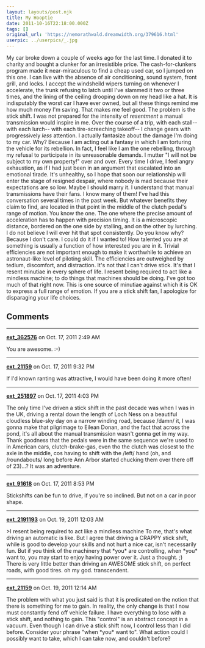 ```yaml
---
layout: layouts/post.njk
title: My Hooptie
date: 2011-10-16T22:18:00.000Z
tags: []
original_url: 'https://nemorathwald.dreamwidth.org/379616.html'
userpic: ../userpics/_.jpg
---
```

My car broke down a couple of weeks ago for the last time. I donated it to charity and bought a clunker for an irresistible price. The cash-for-clunkers program made it near-miraculous to find a cheap used car, so I jumped on this one. I can live with the absence of air conditioning, sound system, front grill, and locks. I accept the windsheild wipers turning on whenever I accelerate, the trunk refusing to latch until I've slammed it two or three times, and the lining of the ceiling drooping down on my head like a hat. It is indisputably the worst car I have ever owned, but all these things remind me how much money I'm saving. That makes me feel good. The problem is the stick shift. I was not prepared for the intensity of _resentment_ a manual transmission would inspire in me. Over the course of a trip, with each stall-- with each lurch-- with each tire-screeching takeoff-- I change gears with progressively _less_ attention. I actually fantasize about the damage I'm doing to my car. Why? Because I am acting out a fantasy in which I am torturing the vehicle for its rebellion. In fact, I feel like I am the one rebelling, through my refusal to participate in its unreasonable demands. I mutter "I will not be subject to my own property!" over and over. Every time I drive, I feel angry exhaustion, as if I had just been in an argument that escalated into an emotional tirade. It's unhealthy, so I hope that soon our relationship will enter the stage of resigned despair, where nobody is mad because their expectations are so low. Maybe I should marry it. I understand that manual transmissions have their fans. I know many of them! I've had this conversation several times in the past week. But whatever benefits they claim to find, are located in that point in the middle of the clutch pedal's range of motion. You know the one. The one where the precise amount of acceleration has to happen with precision timing. It is a microscopic distance, bordered on the one side by stalling, and on the other by lurching. I do not believe I will ever hit that spot consistently. Do you know why? Because I don't care. I could do it if I wanted to! How talented you are at something is usually a function of how interested you are in it. Trivial efficiencies are not important enough to make it worthwhile to achieve an astronaut-like level of piloting skill. The efficiencies are outweighed by tedium, discomfort, and distraction. It's not that I can't drive stick. It's that I resent minutiae in every sphere of life. I resent being required to act like a mindless machine; to do things that machines should be doing. I've got too much of that right now. This is one source of minutiae against which it is OK to express a full range of emotion. If you are a stick shift fan, I apologize for disparaging your life choices.

## Comments

---

**[ext_362576](https://www.dreamwidth.org/users/ext_362576)** on Oct. 17, 2011 2:49 AM

You are awesome. :-)

---

**[ext_21159](https://www.dreamwidth.org/users/ext_21159)** on Oct. 17, 2011 9:32 PM

If I'd known ranting was attractive, I would have been doing it more often!

---

**[ext_251897](https://www.dreamwidth.org/users/ext_251897)** on Oct. 17, 2011 4:03 PM

The only time I've driven a stick shift in the past decade was when I was in the UK, driving a rental down the length of Loch Ness on a beautiful cloudless blue-sky day on a narrow winding road, because /damn/ it, I was gonna make that pilgrimage to Eilean Donan, and the fact that across the pond, it's all about the manual transmission wasn't gonna get in my way. Thank goodness that the pedals were in the same sequence we're used to in American cars, clutch-brake-gas, even tho the clutch was closest to the axle in the middle, cos having to shift with the /left/ hand (oh, and /roundabouts/ long before Ann Arbor started chucking them over there off of 23)...? It was an adventure.

---

**[ext_91618](https://www.dreamwidth.org/users/ext_91618)** on Oct. 17, 2011 8:53 PM

Stickshifts can be fun to drive, if you're so inclined. But not on a car in poor shape.

---

**[ext_2191193](https://www.dreamwidth.org/users/ext_2191193)** on Oct. 19, 2011 12:03 AM

\>I resent being required to act like a mindless machine To me, that's what driving an automatic is like. But I agree that driving a CRAPPY stick shift, while is good to develop your skills and not hurt a nice car, isn't necessarily fun. But if you think of the machinery that \*you\* are controlling, when \*you\* want to, you may start to enjoy having power over it. Just a thought. ;) There is very little better than driving an AWESOME stick shift, on perfect roads, with good tires. oh my god. transcendent.

---

**[ext_21159](https://www.dreamwidth.org/users/ext_21159)** on Oct. 19, 2011 12:14 AM

The problem with what you just said is that it is predicated on the notion that there is something for me to gain. In reality, the only change is that I now must constantly fend off vehicle failure. I have everything to lose with a stick shift, and nothing to gain. This "control" is an abstract concept in a vacuum. Even though I can drive a stick shift now, I control less than I did before. Consider your phrase "when \*you\* want to". What action could I possibly want to take, which I can take now, and couldn't before?

